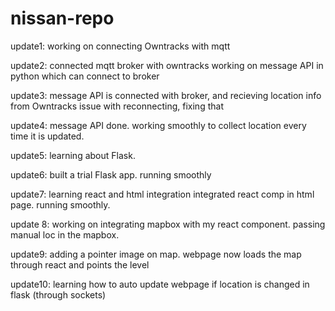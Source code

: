 # nissan-repo

update1:
working on connecting Owntracks with mqtt

update2:
connected mqtt broker with owntracks
working on message API in python which can connect to broker

update3:
message API is connected with broker, and recieving location info from Owntracks
issue with reconnecting, fixing that

update4:
message API done. working smoothly to collect location every time it is updated.

update5:
learning about Flask.

update6:
built a trial Flask app. running smoothly

update7:
learning react and html integration
integrated react comp in html page. running smoothly.


update 8:
working on integrating mapbox with my react component.
passing manual loc in the mapbox.

update9:
adding a pointer image on map.
webpage now loads the map through react and points the level

update10:
learning how to auto update webpage if location is changed in flask (through sockets)
